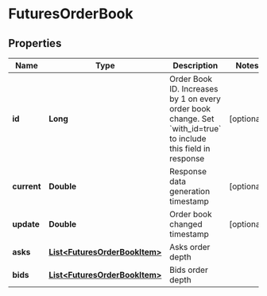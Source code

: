 

# FuturesOrderBook

## Properties

Name | Type | Description | Notes
------------ | ------------- | ------------- | -------------
**id** | **Long** | Order Book ID. Increases by 1 on every order book change. Set &#x60;with_id&#x3D;true&#x60; to include this field in response |  [optional]
**current** | **Double** | Response data generation timestamp |  [optional]
**update** | **Double** | Order book changed timestamp |  [optional]
**asks** | [**List&lt;FuturesOrderBookItem&gt;**](FuturesOrderBookItem.md) | Asks order depth | 
**bids** | [**List&lt;FuturesOrderBookItem&gt;**](FuturesOrderBookItem.md) | Bids order depth | 



